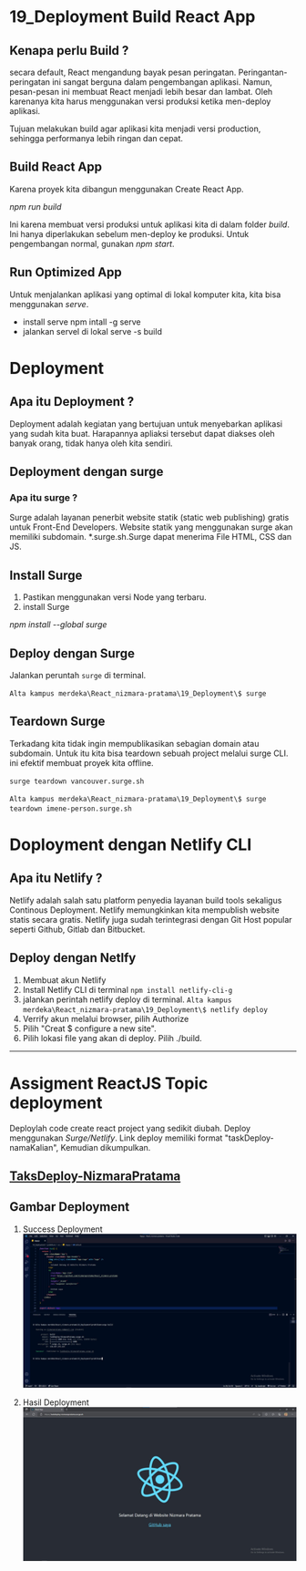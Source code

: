 # 19_Deployment Build React App

## Kenapa perlu Build ?

secara default, React mengandung bayak pesan peringatan. Peringantan-peringatan ini sangat berguna dalam pengembangan aplikasi. Namun, pesan-pesan ini membuat React menjadi lebih besar dan lambat. Oleh karenanya kita harus menggunakan versi produksi ketika men-deploy aplikasi. 

Tujuan melakukan build agar aplikasi kita menjadi versi production, sehingga performanya lebih ringan dan cepat.

## Build React App

Karena proyek kita dibangun menggunakan Create React App.

*npm run build*

Ini karena membuat versi produksi untuk aplikasi kita di dalam folder _build_. Ini hanya diperlakukan sebelum men-deploy ke produksi. Untuk pengembangan normal, gunakan *npm start*.

## Run Optimized App

Untuk menjalankan aplikasi yang optimal di lokal komputer kita, kita bisa menggunakan _serve_.

- install serve npm intall -g serve
- jalankan servel di lokal serve -s build

# Deployment

## Apa itu Deployment ?

Deployment adalah kegiatan yang bertujuan untuk menyebarkan aplikasi yang sudah kita buat. Harapannya apliaksi tersebut dapat diakses oleh banyak orang, tidak hanya oleh kita sendiri.

## Deployment dengan surge

### Apa itu surge ?

Surge adalah layanan penerbit website statik (static web publishing) gratis untuk Front-End Developers. Website statik yang menggunakan surge akan memiliki subdomain. *.surge.sh.Surge dapat menerima File HTML, CSS dan JS.

## Install Surge

1. Pastikan menggunakan versi Node yang terbaru.
2. install Surge

_npm install --global surge_

## Deploy dengan Surge

Jalankan peruntah `surge` di terminal.

`Alta kampus merdeka\React_nizmara-pratama\19_Deployment\$ surge`

## Teardown Surge

Terkadang kita tidak ingin mempublikasikan sebagian domain atau subdomain. Untuk itu kita bisa teardown sebuah project melalui surge CLI. ini efektif membuat proyek kita offline.

`surge teardown vancouver.surge.sh`

`Alta kampus merdeka\React_nizmara-pratama\19_Deployment\$ surge teardown imene-person.surge.sh`

# Doployment dengan Netlify CLI

## Apa itu Netlify ?

Netlify adalah salah satu platform penyedia layanan build tools sekaligus Continous Deployment. Netlify memungkinkan kita mempublish website statis secara gratis. Netlify juga sudah terintegrasi dengan Git Host popular seperti Github, Gitlab dan Bitbucket.

## Deploy dengan Netlfy

1. Membuat akun Netlify
2. Install Netlify CLI di terminal 
    `npm install netlify-cli-g`
3. jalankan perintah netlify deploy di terminal.
    `Alta kampus merdeka\React_nizmara-pratama\19_Deployment\$ netlify deploy`
4. Verrify akun melalui browser, pilih Authorize
5. Pilih "Creat $ configure a new site".
6. Pilih lokasi file yang akan di deploy. Pilih ./build.

--------------------------------------------------------------------------------------------------------------------------------------------------------------------------------------------------

# Assigment ReactJS Topic deployment

Deploylah code create react project yang sedikit diubah. Deploy menggunakan _Surge/Netlify_. Link deploy memiliki format "taskDeploy-namaKalian", Kemudian dikumpulkan.

## [TaksDeploy-NizmaraPratama](TaskDeploy-NizmaraPratama.surge.sh)

## Gambar Deployment

1. Success Deployment
   ![image](img/Success-Published.jpg)

2. Hasil Deployment
   ![image](img/Hasil-Deployment.jpg)